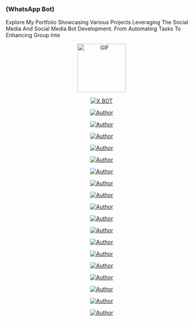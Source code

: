 ### (WhatsApp Bot)

Explore My Portfolio Showcasing Various Projects Leveraging The Social Media And Social Media Bot Development. From Automating Tasks To Enhancing Group Inte

<p align="center">
<img src="https://d.top4top.io/p_1837luigd0.gif" alt="GIF" width="128" height="128"/>
</p>
<p align="center">
<a href="#"><img title="X BOT" src="https://img.shields.io/badge/Dark-Bot-blue?colorA=%23ff0000&colorB=%23017e40&style=for-the-badge"></a>
</p>
<p align="center">
<a href="https://github.com/MEHAJIBSHA"><img title="Author" src="https://img.shields.io/badge/Author-MrDevils-orange.svg?style=for-the-badge&logo=github"></a>
</p>

<p align="center">
<a href="https://github.com/techgod143/Wizard-MD"><img title="Author" src="https://img.shields.io/badge/Author-MrDevils 1-orange.svg?style=for-the-badge&logo=github"></a>
</p>
</p>
<p align="center">
<a href="https://github.com/techgod143/X-Asena"><img title="Author" src="https://img.shields.io/badge/Author-MrDevils 2-orange.svg?style=for-the-badge&logo=github"></a>
</p>
<p align="center">
<a href="https://github.com/techgod143/NTEEJ-MD"><img title="Author" src="https://img.shields.io/badge/Author-MrDevils 3-orange.svg?style=for-the-badge&logo=github"></a>
</p>
</p>
<p align="center">
<a href="https://github.com/techgod143/raganork-md"><img title="Author" src="https://img.shields.io/badge/Author-MrDevils 4-orange.svg?style=for-the-badge&logo=github"></a>
</p>
<p align="center">
<a href="https://github.com/isuruwa/WA-BOT"><img title="Author" src="https://img.shields.io/badge/Author-MrDevils 5-orange.svg?style=for-the-badge&logo=github"></a>
</p>
<p align="center">
<a href="https://github.com/mruniquehacker/Knightbot-MD"><img title="Author" src="https://img.shields.io/badge/Author-MrDevils 6-orange.svg?style=for-the-badge&logo=github"></a>
</p>
<p align="center">
<a href="https://github.com/RAVANA-SL/Termux-whatsappbot"><img title="Author" src="https://img.shields.io/badge/Author-MrDevils 7-orange.svg?style=for-the-badge&logo=github"></a>
</p>
<p align="center">
<a href="https://github.com/ZakiGans/termux-whatsapp-bot"><img title="Author" src="https://img.shields.io/badge/Author-MrDevils 8-orange.svg?style=for-the-badge&logo=github"></a>
<p align="center">
<a href="https://github.com/Nurutomo/wabot-aq"><img title="Author" src="https://img.shields.io/badge/Author-MrDevils 9-orange.svg?style=for-the-badge&logo=github"></a>
</p>
<p align="center">
<a href="https://github.com/MRSHABAN40/SHABAN-MD-V5"><img title="Author" src="https://img.shields.io/badge/Author-MrDevils 10-orange.svg?style=for-the-badge&logo=github"></a>
<p align="center">
<a href="https://github.com/ibrahimadams254/BWM-XMD-QUANTUM-"><img title="Author" src="https://img.shields.io/badge/Author-MrDevils 11-orange.svg?style=for-the-badge&logo=github"></a>
</p>
<p align="center">
<a href="https://github.com/Tohidkhan6332/TOHID_MD"><img title="Author" src="https://img.shields.io/badge/Author-MrDevils 12-orange.svg?style=for-the-badge&logo=github"></a>
<p align="center">
<a href="https://github.com/VimuwaTik/Bos-Whatsapp-bot"><img title="Author" src="https://img.shields.io/badge/Author-MrDevils 13-orange.svg?style=for-the-badge&logo=github"></a>
</p>
<p align="center">
<a href="https://github.com/Ayush-Goyal-coding/Whatsapp-Movie-Bot"><img title="Author" src="https://img.shields.io/badge/Author-MrDevils 14-orange.svg?style=for-the-badge&logo=github"></a>
<p align="center">
<a href="https://github.com/DARKSILENCE04/DARK-SILENCE-MD"><img title="Author" src="https://img.shields.io/badge/Author-MrDevils 15-orange.svg?style=for-the-badge&logo=github"></a>
<p align="center">
<a href="https://github.com/NaCkS-ai/Sung-Suho-MD"><img title="Author" src="https://img.shields.io/badge/Author-MrDevils 16-orange.svg?style=for-the-badge&logo=github"></a>
<p align="center">
<a href="https://github.com/NaCkS-ai/MALVIN-XD"><img title="Author" src="https://img.shields.io/badge/Author-MrDevils 17-orange.svg?style=for-the-badge&logo=github"></a>

